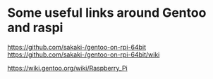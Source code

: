 Some useful links around Gentoo and raspi
=========================================

https://github.com/sakaki-/gentoo-on-rpi-64bit
https://github.com/sakaki-/gentoo-on-rpi-64bit/wiki

https://wiki.gentoo.org/wiki/Raspberry_Pi
